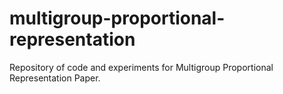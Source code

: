 # multigroup-proportional-representation
Repository of code and experiments for Multigroup Proportional Representation Paper.
